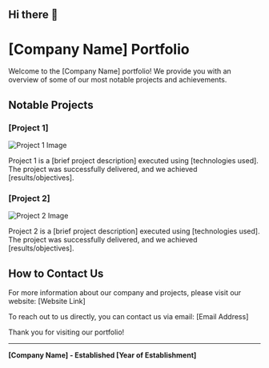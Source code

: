 ## Hi there 👋
# [Company Name] Portfolio

Welcome to the [Company Name] portfolio! We provide you with an overview of some of our most notable projects and achievements.

## Notable Projects

### [Project 1]

![Project 1 Image](project1_image.jpg)

Project 1 is a [brief project description] executed using [technologies used]. The project was successfully delivered, and we achieved [results/objectives].

### [Project 2]

![Project 2 Image](project2_image.jpg)

Project 2 is a [brief project description] executed using [technologies used]. The project was successfully delivered, and we achieved [results/objectives].

## How to Contact Us

For more information about our company and projects, please visit our website: [Website Link]

To reach out to us directly, you can contact us via email: [Email Address]

Thank you for visiting our portfolio!

---

**[Company Name] - Established [Year of Establishment]**

<!--

**Here are some ideas to get you started:**

🙋‍♀️ A short introduction - what is your organization all about?
🌈 Contribution guidelines - how can the community get involved?
👩‍💻 Useful resources - where can the community find your docs? Is there anything else the community should know?
🍿 Fun facts - what does your team eat for breakfast?
🧙 Remember, you can do mighty things with the power of [Markdown](https://docs.github.com/github/writing-on-github/getting-started-with-writing-and-formatting-on-github/basic-writing-and-formatting-syntax)
-->
